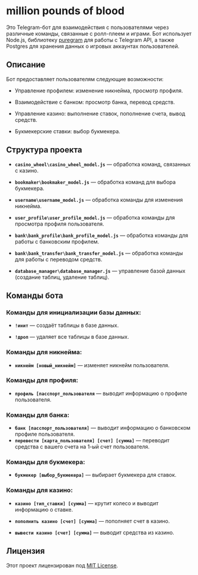 # million pounds of blood

Это Telegram-бот для взаимодействия с пользователями через различные команды, связанные с ролл-плеем и играми. Бот использует Node.js, библиотеку [puregram](https://github.com/nitreojs/puregram) для работы с Telegram API, а также Postgres для хранения данных о игровых аккаунтах пользователей.

## Описание

Бот предоставляет пользователям следующие возможности:

-   Управление профилем: изменение никнейма, просмотр профиля.

-   Взаимодействие с банком: просмотр банка, перевод средств.

-   Управление казино: выполнение ставок, пополнение счета, вывод средств.

-   Букмекерские ставки: выбор букмекера.

## Структура проекта

-   **`casino_wheel\casino_wheel_model.js`** — обработка команд, связанных с казино.

-   **`bookmaker\bookmaker_model.js`** — обработка команд для выбора букмекера.

-   **`username\username_model.js`** — обработка команды для изменения никнейма.

-   **`user_profile\user_profile_model.js`** — обработка команды для просмотра профиля пользователя.

-   **`bank\bank_profile\bank_profile_model.js`** — обработка команды для работы с банковским профилем.
-   **`bank\bank_transfer\bank_transfer_model.js`** — обработка команды для работы с переводом средств.
-   **`database_manager\database_manager.js`** — управление базой данных (создание таблиц, удаление таблиц).

## Команды бота

### Команды для инициализации базы данных:

-   **`!инит`** — создаёт таблицы в базе данных.

-   **`!дроп`** — удаляет все таблицы в базе данных.

### Команды для никнейма:

-   **`никнейм [новый_никнейм]`** — изменяет никнейм пользователя.

### Команды для профиля:

-   **`профиль [пасспорт_пользователя`** — выводит информацию о профиле пользователя.

### Команды для банка:

-   **`банк [пасспорт_пользователя]`** — выводит информацию о банковском профиле пользователя.
-   **`перевести [карта_пользователя] [счет] [сумма]`** — переводит средства с вашего счета на 1-ый счет пользователя.

### Команды для букмекера:

-   **`букмекер [выбор_букмекера]`** — выбирает букмекера для ставок.

### Команды для казино:

-   **`казино [тип_ставки] [сумма]`** — крутит колесо и выводит информацию о ставке.

-   **`пополнить казино [счет] [сумма]`** — пополняет счет в казино.

-   **`вывести казино [счет] [сумма]`** — выводит средства из казино.

## Лицензия

Этот проект лицензирован под [MIT License](LICENSE).
